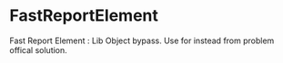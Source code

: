 # FastReportElement

Fast Report Element : Lib Object bypass. Use for instead from problem offical solution.
